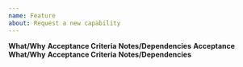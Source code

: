 ```yaml
---
name: Feature
about: Request a new capability
---
```


**What/Why**
**Acceptance Criteria**
**Notes/Dependencies**
**Acceptance**
**What/Why**
**Acceptance Criteria**
**Notes/Dependencies**

